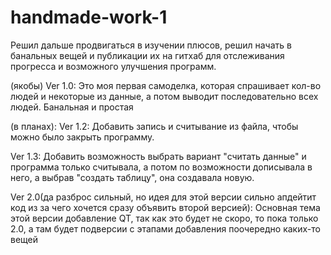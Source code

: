 # handmade-work-1
Решил дальше продвигаться в изучении плюсов, решил начать в банальных вещей и публикации их на гитхаб для отслеживания прогресса и возможного улучшения программ.

(якобы) Ver 1.0: Это моя первая самоделка, которая спрашивает кол-во людей и некоторые из данные, а потом выводит последовательно всех людей. Банальная и простая

(в планах):
Ver 1.2: Добавить запись и считывание из файла, чтобы можно было закрыть программу.

Ver 1.3: Добавить возможность выбрать вариант "считать данные" и программа только считывала, а потом по возможности дописывала в него, а выбрав "создать таблицу", она создавала новую.

Ver 2.0(да разброс сильный, но идея для этой версии сильно апдейтит код из за чего хочется сразу объявить второй версией): Основная тема этой версии добавление QT, так как это будет не скоро, то пока только 2.0, а там будет подверсии с этапами добавления поочередно каких-то вещей
